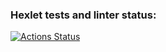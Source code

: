 ### Hexlet tests and linter status:
[![Actions Status](https://github.com/SkyAjax/frontend-project-11/workflows/hexlet-check/badge.svg)](https://github.com/SkyAjax/frontend-project-11/actions)